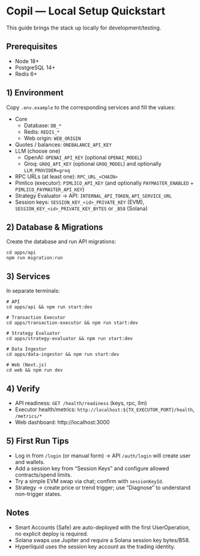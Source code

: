 # Copil — Local Setup Quickstart

This guide brings the stack up locally for development/testing.

## Prerequisites
- Node 18+
- PostgreSQL 14+
- Redis 6+

## 1) Environment
Copy `.env.example` to the corresponding services and fill the values:

- Core
  - Database: `DB_*`
  - Redis: `REDIS_*`
  - Web origin: `WEB_ORIGIN`
- Quotes / balances: `ONEBALANCE_API_KEY`
- LLM (choose one)
  - OpenAI: `OPENAI_API_KEY` (optional `OPENAI_MODEL`)
  - Groq: `GROQ_API_KEY` (optional `GROQ_MODEL`) and optionally `LLM_PROVIDER=groq`
- RPC URLs (at least one): `RPC_URL_<CHAIN>`
- Pimlico (executor): `PIMLICO_API_KEY` (and optionally `PAYMASTER_ENABLED` + `PIMLICO_PAYMASTER_API_KEY`)
- Strategy Evaluator → API: `INTERNAL_API_TOKEN`, `API_SERVICE_URL`
- Session keys: `SESSION_KEY_<id>_PRIVATE_KEY` (EVM), `SESSION_KEY_<id>_PRIVATE_KEY_BYTES` or `_B58` (Solana)

## 2) Database & Migrations
Create the database and run API migrations:

```
cd apps/api
npm run migration:run
```

## 3) Services

In separate terminals:

```
# API
cd apps/api && npm run start:dev

# Transaction Executor
cd apps/transaction-executor && npm run start:dev

# Strategy Evaluator
cd apps/strategy-evaluator && npm run start:dev

# Data Ingestor
cd apps/data-ingestor && npm run start:dev

# Web (Next.js)
cd web && npm run dev
```

## 4) Verify
- API readiness: `GET /health/readiness` (keys, rpc, llm)
- Executor health/metrics: `http://localhost:${TX_EXECUTOR_PORT}/health`, `/metrics/*`
- Web dashboard: http://localhost:3000

## 5) First Run Tips
- Log in from `/login` (or manual form) → API `/auth/login` will create user and wallets.
- Add a session key from “Session Keys” and configure allowed contracts/spend limits.
- Try a simple EVM swap via chat; confirm with `sessionKeyId`.
- Strategy → create price or trend trigger; use “Diagnose” to understand non-trigger states.

## Notes
- Smart Accounts (Safe) are auto-deployed with the first UserOperation, no explicit deploy is required.
- Solana swaps use Jupiter and require a Solana session key bytes/B58.
- Hyperliquid uses the session key account as the trading identity.

